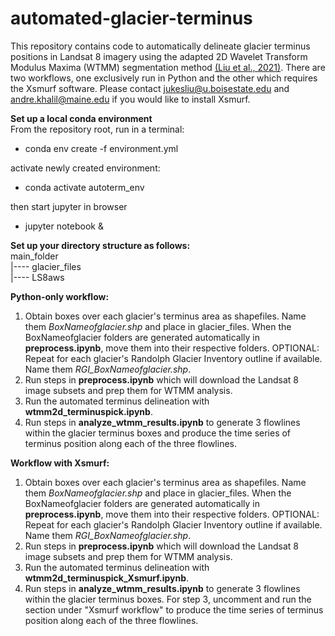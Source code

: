 # automated-glacier-terminus

This repository contains code to automatically delineate glacier terminus positions in Landsat 8 imagery using the adapted 2D Wavelet Transform Modulus Maxima (WTMM) segmentation method [(Liu et al., 2021)](https://ieeexplore.ieee.org/document/9349100 "doi: 10.1109/TGRS.2021.3053235"). There are two workflows, one exclusively run in Python and the other which requires the Xsmurf software. Please contact jukesliu@u.boisestate.edu and andre.khalil@maine.edu if you would like to install Xsmurf.

__Set up a local conda environment__ <br />
From the repository root, run in a terminal:
- conda env create -f environment.yml

activate newly created environment:

- conda activate autoterm_env

then start jupyter in browser

- jupyter notebook &
    
__Set up your directory structure as follows:__ <br />
main_folder <br />
|---- glacier_files <br />
|---- LS8aws <br />


__Python-only workflow:__
1) Obtain boxes over each glacier's terminus area as shapefiles. Name them _BoxNameofglacier.shp_ and place in glacier_files. When the BoxNameofglacier folders are generated automatically in __preprocess.ipynb__, move them into their respective folders. OPTIONAL: Repeat for each glacier's Randolph Glacier Inventory outline if available. Name them _RGI_BoxNameofglacier.shp_. <br />
2) Run steps in __preprocess.ipynb__ which will download the Landsat 8 image subsets and prep them for WTMM analysis. <br />
3) Run the automated terminus delineation with __wtmm2d_terminuspick.ipynb__. <br />
4) Run steps in __analyze_wtmm_results.ipynb__ to generate 3 flowlines within the glacier terminus boxes and produce the time series of terminus position along each of the three flowlines. <br />

__Workflow with Xsmurf:__
1) Obtain boxes over each glacier's terminus area as shapefiles. Name them _BoxNameofglacier.shp_ and place in glacier_files. When the BoxNameofglacier folders are generated automatically in __preprocess.ipynb__, move them into their respective folders. OPTIONAL: Repeat for each glacier's Randolph Glacier Inventory outline if available. Name them _RGI_BoxNameofglacier.shp_. <br />
2) Run steps in __preprocess.ipynb__ which will download the Landsat 8 image subsets and prep them for WTMM analysis. <br />
3) Run the automated terminus delineation with __wtmm2d_terminuspick_Xsmurf.ipynb__. <br />
4) Run steps in __analyze_wtmm_results.ipynb__ to generate 3 flowlines within the glacier terminus boxes. For step 3, uncomment and run the section under "Xsmurf workflow" to produce the time series of terminus position along each of the three flowlines.<br />
